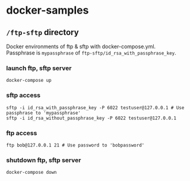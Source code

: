 # docker-samples

## `/ftp-sftp` directory

Docker environments of ftp & sftp with docker-compose.yml.  
Passphrase is `mypassphrase` of `ftp-sftp/id_rsa_with_passphrase_key`.

### launch ftp, sftp server

```
docker-compose up
```

### sftp access

```
sftp -i id_rsa_with_passphrase_key -P 6022 testuser@127.0.0.1 # Use passphrase to 'mypassphrase'
sftp -i id_rsa_without_passphrase_key -P 6022 testuser@127.0.0.1
```

### ftp access

```
ftp bob@127.0.0.1 21 # Use password to 'bobpassword'
```

### shutdown ftp, sftp server

```
docker-compose down
```
